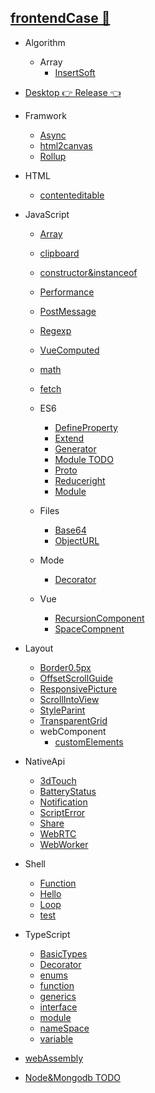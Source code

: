 
## [frontendCase 🏡](https://blly5.github.io/case/)

- Algorithm
  - Array
    - [InsertSoft](https://github.com/blly5/case/blob/master/algorithm/array/insert/index.js)

- [Desktop  👉 Release 👈 ](https://github.com/l1Yuu/frontend-course-list/releases)

- Framwork
  - [Async](https://blly5.github.io/case/framwork/async/)
  - [html2canvas](https://blly5.github.io/case/framwork/html2canvas/)
  - [Rollup](https://github.com/blly5/case/tree/master/framwork/rollup)

- HTML
  - [contenteditable](https://blly5.github.io/case/html/contenteditable/)

- JavaScript
  - [Array](https://blly5.github.io/case/javascript/array)
  - [clipboard](https://blly5.github.io/case/javascript/clipboard/)
  - [constructor&instanceof](https://blly5.github.io/case/javascript/constructor/)
  - [Performance](https://blly5.github.io/case/javascript/performance/)
  - [PostMessage](https://blly5.github.io/case/javascript/post-message/)
  - [Regexp](https://blly5.github.io/case/javascript/regexp/)
  - [VueComputed](https://l1yuu.github.io/frontend-course-list/javascript/vue-computed/)
  - [math](https://l1yuu.github.io/frontend-course-list/javascript/math)
  - [fetch](https://l1yuu.github.io/frontend-course-list/javascript/fetch)

  - ES6
    - [DefineProperty](https://blly5.github.io/case/javascript/es6/defineProperty/)
    - [Extend](https://blly5.github.io/case/javascript/es6/extends/)
    - [Generator](https://blly5.github.io/case/javascript/es6/generator/)
    - [Module TODO](https://github.com/blly5/case/tree/master/javascript/es6/module)
    - [Proto](https://blly5.github.io/case/javascript/es6/prototype/)
    - [Reduceright](https://blly5.github.io/case/javascript/es6/reduceright/)
    - [Module](https://blly5.github.io/case/javascript/module/)
  
  - Files
    - [Base64](https://l1yuu.github.io/frontend-course-list/javascript/file/base64)
    - [ObjectURL](https://l1yuu.github.io/frontend-course-list/javascript/file/objectURL)
  
  - Mode
    - [Decorator](https://l1yuu.github.io/frontend-course-list/javascript/mode/decorator)

  - Vue
    - [RecursionComponent](https://github.com/blly5/case/tree/master/vue/src/views/recursionComponent)
    - [SpaceCompnent]()

- Layout
  - [Border0.5px](https://blly5.github.io/case/layout/border0.5/)
  - [OffsetScrollGuide](https://blly5.github.io/case/layout/offset-scroll-guide/)
  - [ResponsivePicture](https://blly5.github.io/case/layout/responsive-picture/)
  - [ScrollIntoView](https://blly5.github.io/case/layout/scroll-into-view/)
  - [StyleParint](https://blly5.github.io/case/layout/style-parint/)
  - [TransparentGrid](https://blly5.github.io/case/layout/transparent-grid/)
  - webComponent
    - [customElements](https://blly5.github.io/case/layout/web-component/custom-elements/)

- NativeApi
  - [3dTouch](https://blly5.github.io/case/native-api/3d-touch/)
  - [BatteryStatus](https://blly5.github.io/case/native-api/battery-status/)
  - [Notification](https://blly5.github.io/case/native-api/notification/)
  - [ScriptError](https://blly5.github.io/case/native-api/script-error/)
  - [Share](https://blly5.github.io/case/native-api/share/)
  - [WebRTC](https://blly5.github.io/case/native-api/web-rtc/)
  - [WebWorker](https://blly5.github.io/case/native-api/web-worker/)

- Shell
  - [Function](https://github.com/blly5/case/blob/master/shell/function/index.sh)
  - [Hello](https://github.com/blly5/case/blob/master/shell/hello/index.sh)
  - [Loop](https://github.com/blly5/case/tree/master/shell/loop)
  - [test](https://github.com/blly5/case/blob/master/shell/test/index.sh)

- TypeScript
  - [BasicTypes](https://github.com/blly5/case/tree/master/typescript/basic-types)
  - [Decorator](https://github.com/blly5/case/tree/master/typescript/decorator)
  - [enums](https://github.com/blly5/case/tree/master/typescript/enums)
  - [function](https://github.com/blly5/case/tree/master/typescript/function)
  - [generics](https://github.com/blly5/case/tree/master/typescript/generics)
  - [interface](https://github.com/blly5/case/tree/master/typescript/interface)
  - [module](https://github.com/blly5/case/tree/master/typescript/module)
  - [nameSpace](https://github.com/blly5/case/tree/master/typescript/namespace)
  - [variable](https://github.com/blly5/case/tree/master/typescript/variable)

- [webAssembly](https://github.com/blly5/case/tree/master/webAssembly)

- [Node&Mongodb TODO](https://github.com/blly5/case/blob/master/node-mongodb-demo/)

